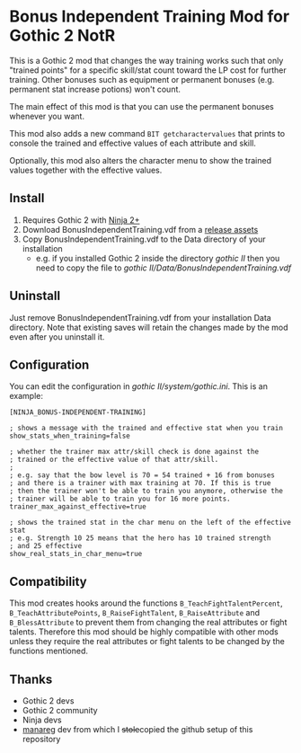 # Bonus Independent Training Mod for Gothic 2 NotR

This is a Gothic 2 mod that changes the way training works such that only "trained points" for a specific skill/stat count toward the LP cost for further training. Other bonuses such as equipment or permanent bonuses (e.g. permanent stat increase potions) won't count.

The main effect of this mod is that you can use the permanent bonuses whenever you want.

This mod also adds a new command `BIT getcharactervalues` that prints to console the trained and effective values of each
attribute and skill.

Optionally, this mod also alters the character menu to show the trained values together with the effective values.

## Install

1. Requires Gothic 2 with [Ninja 2+](https://github.com/szapp/Ninja)
2. Download BonusIndependentTraining.vdf from a [release assets](https://github.com/elsky42/ninja-bonus_independent_training/releases)
3. Copy BonusIndependentTraining.vdf to the Data directory of your installation
    - e.g. if you installed Gothic 2 inside the directory _gothic II_ then you need to copy the file to _gothic II/Data/BonusIndependentTraining.vdf_

## Uninstall

Just remove BonusIndependentTraining.vdf from your installation Data directory. Note that existing saves will retain the changes made by the mod even after you uninstall it.

## Configuration

You can edit the configuration in _gothic II/system/gothic.ini_. This is an example:

```
[NINJA_BONUS-INDEPENDENT-TRAINING]

; shows a message with the trained and effective stat when you train
show_stats_when_training=false

; whether the trainer max attr/skill check is done against the
; trained or the effective value of that attr/skill.
;
; e.g. say that the bow level is 70 = 54 trained + 16 from bonuses
; and there is a trainer with max training at 70. If this is true
; then the trainer won't be able to train you anymore, otherwise the
; trainer will be able to train you for 16 more points.
trainer_max_against_effective=true

; shows the trained stat in the char menu on the left of the effective stat
; e.g. Strength 10 25 means that the hero has 10 trained strength
; and 25 effective
show_real_stats_in_char_menu=true
```

## Compatibility

This mod creates hooks around the functions `B_TeachFightTalentPercent`, `B_TeachAttributePoints`, `B_RaiseFightTalent`, `B_RaiseAttribute` and `B_BlessAttribute` to prevent them from changing the real attributes or fight talents. Therefore this mod should be highly compatible with other mods unless they require the real attributes or fight talents to be changed by the functions mentioned.

## Thanks

- Gothic 2 devs
- Gothic 2 community
- Ninja devs
- [manareg](https://github.com/kirides/ninja-manareg) dev from which I ~~stole~~copied the github setup of this repository